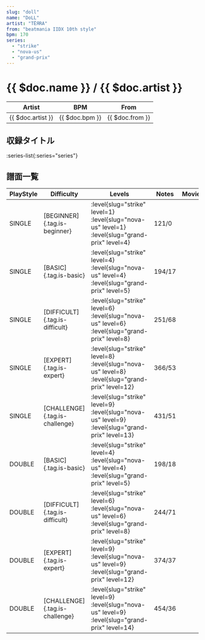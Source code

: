 ```yaml
---
slug: "doll"
name: "DoLL"
artist: "TËЯRA"
from: "beatmania IIDX 10th style"
bpm: 170
series:
  - "strike"
  - "nova-us"
  - "grand-prix"
---
```


# {{ $doc.name }} / {{ $doc.artist }}

|Artist|BPM|From|
|------|---|----|
|{{ $doc.artist }}|{{ $doc.bpm }}|{{ $doc.from }}|

## 収録タイトル

:series-list{:series="series"}

## 譜面一覧

|PlayStyle|Difficulty|Levels|Notes|Movie|
|---------|----------|------|-----|-----|
|SINGLE|[BEGINNER]{.tag.is-beginner}|<div class="field is-grouped is-grouped-multiline"> :level{slug="strike" level=1} :level{slug="nova-us" level=1} :level{slug="grand-prix" level=4}</div>|121/0||
|SINGLE|[BASIC]{.tag.is-basic}|<div class="field is-grouped is-grouped-multiline"> :level{slug="strike" level=4} :level{slug="nova-us" level=4} :level{slug="grand-prix" level=5}</div>|194/17||
|SINGLE|[DIFFICULT]{.tag.is-difficult}|<div class="field is-grouped is-grouped-multiline"> :level{slug="strike" level=6} :level{slug="nova-us" level=6} :level{slug="grand-prix" level=8}</div>|251/68||
|SINGLE|[EXPERT]{.tag.is-expert}|<div class="field is-grouped is-grouped-multiline"> :level{slug="strike" level=8} :level{slug="nova-us" level=8} :level{slug="grand-prix" level=12}</div>|366/53||
|SINGLE|[CHALLENGE]{.tag.is-challenge}|<div class="field is-grouped is-grouped-multiline"> :level{slug="strike" level=9} :level{slug="nova-us" level=9} :level{slug="grand-prix" level=13}</div>|431/51||
|DOUBLE|[BASIC]{.tag.is-basic}|<div class="field is-grouped is-grouped-multiline"> :level{slug="strike" level=4} :level{slug="nova-us" level=4} :level{slug="grand-prix" level=5}</div>|198/18||
|DOUBLE|[DIFFICULT]{.tag.is-difficult}|<div class="field is-grouped is-grouped-multiline"> :level{slug="strike" level=6} :level{slug="nova-us" level=6} :level{slug="grand-prix" level=8}</div>|244/71||
|DOUBLE|[EXPERT]{.tag.is-expert}|<div class="field is-grouped is-grouped-multiline"> :level{slug="strike" level=9} :level{slug="nova-us" level=9} :level{slug="grand-prix" level=12}</div>|374/37||
|DOUBLE|[CHALLENGE]{.tag.is-challenge}|<div class="field is-grouped is-grouped-multiline"> :level{slug="strike" level=9} :level{slug="nova-us" level=9} :level{slug="grand-prix" level=14}</div>|454/36||
